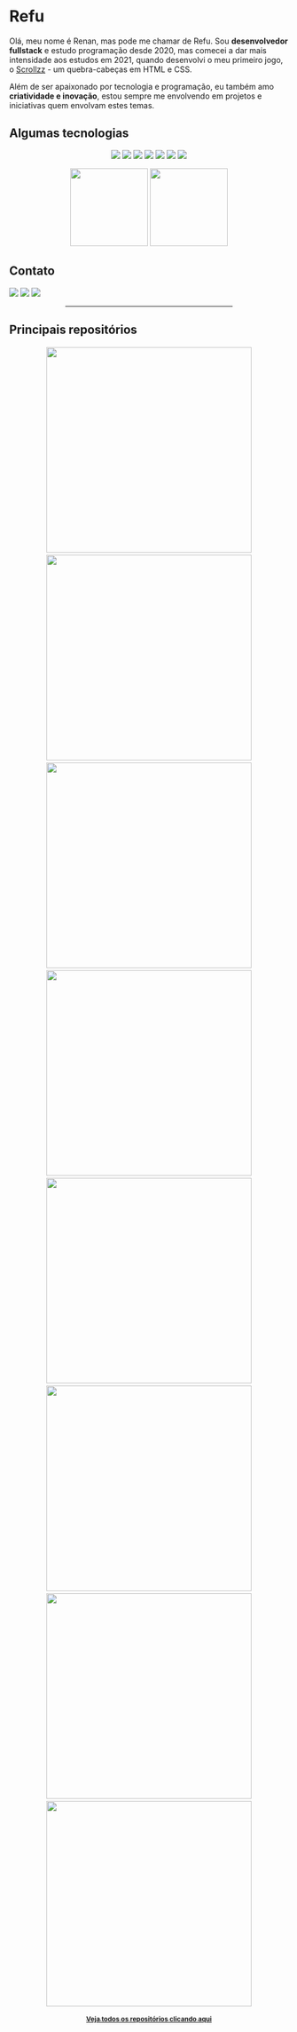 # Refu

Olá, meu nome é Renan, mas pode me chamar de Refu. Sou **desenvolvedor fullstack** e estudo programação desde 2020, mas comecei a dar mais intensidade aos estudos em 2021, quando desenvolvi o meu primeiro jogo, o [Scrollzz](https://github.com/Refusado/Scrollzz) - um quebra-cabeças em HTML e CSS.

Além de ser apaixonado por tecnologia e programação, eu também amo **criatividade e inovação**, estou sempre me envolvendo em projetos e iniciativas quem envolvam estes temas. 

## Algumas tecnologias

<p align="center">
  <img src="https://img.shields.io/badge/html5-%23E34F26.svg?style=for-the-badge&logo=html5&logoColor=white"/>
  <img src="https://img.shields.io/badge/css3-%231572B6.svg?style=for-the-badge&logo=css3&logoColor=white"/>
  <img src="https://img.shields.io/badge/javascript-%23323330.svg?style=for-the-badge&logo=javascript&logoColor=%23F7DF1E"/>
  <img src="https://img.shields.io/badge/angular-%23DD0031.svg?style=for-the-badge&logo=angular&logoColor=white"/>
  <img src="https://img.shields.io/badge/php-%23777BB4.svg?style=for-the-badge&logo=php&logoColor=white"/>
  <img src="https://img.shields.io/badge/tailwindcss-%2338B2AC.svg?style=for-the-badge&logo=tailwind-css&logoColor=white"/>
  <img src="https://img.shields.io/badge/bootstrap-%23563D7C.svg?style=for-the-badge&logo=bootstrap&logoColor=white"/>
</p>

<p href="https://github.com/Refusado" align="center">
  <img 
  height="140em"
  src="https://github-readme-stats.vercel.app/api?username=Refusado&count_private=true&show_icons=true&theme=nord&hide_title=true" />
  <img 
  height="140em"
  src="https://github-readme-stats.vercel.app/api/top-langs/?username=Refusado&layout=compact&theme=nord&card_width=320&hide_title=true" />
</p>

## Contato

<p align=lr">
  <a target="_blank target="_blank" href="https://discord.com/users/412685400847679508"><img src="https://img.shields.io/badge/Discord-%237289DA.svg?style=flat-square&logo=discord&logoColor=white"/></a>
  <a target="_blank" href="mailto:renanfreitas.contato@gmail.com"><img src="https://img.shields.io/badge/Gmail-D14836?style=flat-square&logo=gmail&logoColor=white"/></a>
  <a target="_blank" href="https://www.linkedin.com/in/refu/"><img src="https://img.shields.io/badge/linkedin-%230077B5.svg?style=flat-square&logo=linkedin&logoColor=white"/></a>
</p>

<div align="center"><hr width="60%"></div>

## Principais repositórios

<div align="center">
<a href="https://github.com/Refusado/games-store-api">
  <img style="margin: 2px" width="370px" align="center" src="https://github-readme-stats.vercel.app/api/pin/?username=Refusado&repo=games-store-api&theme=nord"/>
</a>
<a href="https://github.com/Refusado/sendemail-php">
  <img style="margin: 2px" width="370px" align="center" src="https://github-readme-stats.vercel.app/api/pin/?username=Refusado&repo=sendemail-php&theme=nord"/>
</a>

<a href="https://github.com/Refusado/Scrollzz">
  <img style="margin: 2px" width="370px" align="center" src="https://github-readme-stats.vercel.app/api/pin/?username=Refusado&repo=Scrollzz&theme=nord"/>
</a>
<a href="https://github.com/Refusado/quadro-draw">
  <img style="margin: 2px" width="370px" align="center" src="https://github-readme-stats.vercel.app/api/pin/?username=Refusado&repo=quadro-draw&theme=nord"/>
</a>

<a href="https://github.com/Refusado/tailwind-presentation-card">
  <img style="margin: 2px" width="370px" align="center" src="https://github-readme-stats.vercel.app/api/pin/?username=Refusado&repo=tailwind-presentation-card&theme=nord"/>
</a>
<a href="https://github.com/Refusado/filmes-em-cartaz">
  <img style="margin: 2px" width="370px" align="center" src="https://github-readme-stats.vercel.app/api/pin/?username=Refusado&repo=filmes-em-cartaz&theme=nord"/>
</a>

<a href="https://github.com/Refusado/Tiro-ao-alvo-CSS">
  <img style="margin: 2px" width="370px" align="center" src="https://github-readme-stats.vercel.app/api/pin/?username=Refusado&repo=Tiro-ao-alvo-CSS&theme=nord"/>
</a>
<a href="https://github.com/Refusado/Pop-up-CSS">
  <img style="margin: 2px" width="370px" align="center" src="https://github-readme-stats.vercel.app/api/pin/?username=Refusado&repo=Pop-up-CSS&theme=nord"/>
</a>
</div>
<u><p align="center"><sub><a href="https://github.com/Refusado?tab=repositories"><b>Veja todos os repositórios clicando aqui</b></a></sub></p></u>

<!-- <a href="https://github.com/Refusado/">
  <img align="center" src="https://github-readme-stats.vercel.app/api/pin/?username=Refusado&repo=" />
</a> -->